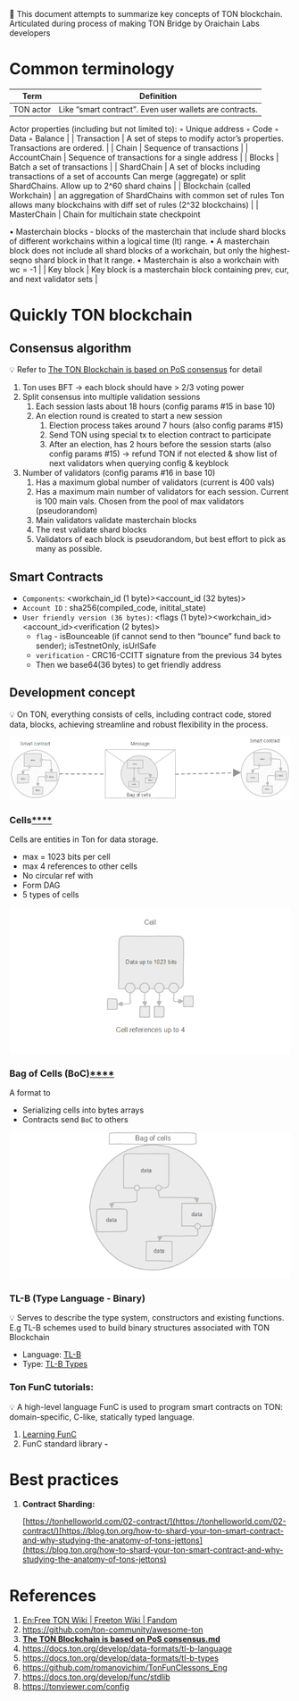 <aside>
🎯 This document attempts to summarize key concepts of TON blockchain. 
Articulated during process of making TON Bridge by Oraichain Labs developers

</aside>

# Common terminology

| Term | Definition |
| --- | --- |
| TON actor | Like “smart contract”. Even user wallets are contracts.
Actor properties (including but not limited to):
    ◦ Unique address
    ◦ Code
    ◦ Data
    ◦ Balance |
| Transaction | A set of steps to modify actor’s properties. Transactions are ordered. |
| Chain | Sequence of transactions |
| AccountChain | Sequence of transactions for a single address |
| Blocks | Batch a set of transactions |
| ShardChain | A set of blocks including transactions of a set of accounts
Can merge (aggregate) or split ShardChains. Allow up to 2^60 shard chains |
| Blockchain 
(called Workchain) | an aggregation of ShardChains with common set of rules
Ton allows many blockchains with diff set of rules (2^32 blockchains) |
| MasterChain | Chain for multichain state checkpoint

• Masterchain blocks - blocks of the masterchain that include shard blocks of different workchains within a logical time (lt) range. 
• A masterchain block does not include all shard blocks of a workchain, but only the highest-seqno shard block in that lt range.
• Masterchain is also a workchain with wc = -1 |
| Key block | Key block is a masterchain block containing prev, cur, and next validator sets |

# Quickly TON blockchain

## Consensus algorithm

<aside>

💡 Refer to [The TON Blockchain is based on PoS consensus](https://gist.github.com/awesome-doge/9bd53050077701e8321d06c0a8ded172) for detail

</aside>

1. Ton uses BFT → each block should have > 2/3 voting power
2. Split consensus into multiple validation sessions
    1. Each session lasts about 18 hours (config params #15 in base 10)
    2. An election round is created to start a new session
        1. Election process takes around 7 hours (also config params #15)
        2. Send TON using special tx to election contract to participate
        3. After an election, has 2 hours before the session starts (also config params #15) → refund TON if not elected & show list of next validators when querying config & keyblock
3. Number of validators (config params #16 in base 10)
    1. Has a maximum global number of validators (current is 400 vals)
    2. Has a maximum main number of validators for each session. Current is 100 main vals. Chosen from the pool of max validators (pseudorandom)
    3. Main validators validate masterchain blocks
    4. The rest validate shard blocks
    5. Validators of each block is pseudorandom, but best effort to pick as many as possible.

## **Smart Contracts**

- `Components`: <workchain_id (1 byte)><account_id (32 bytes)>
- `Account ID` : sha256(compiled_code, initital_state)
- `User friendly version (36 bytes)`: <flags (1 byte)><workchain_id><account_id><verification (2 bytes)>
    - `flag` - isBounceable (if cannot send to then “bounce” fund back to sender); isTestnetOnly, isUrlSafe
    - `verification` - CRC16-CCITT signature from the previous 34 bytes
    - Then we base64(36 bytes) to get friendly address

## Development concept

<aside>
💡 On TON, everything consists of cells, including contract code, stored data, blocks, achieving streamline and robust flexibility in the process.

</aside>

![](../../../../.gitbook/assets/ton-blockchain-101.png)

### Cells[****](https://docs.ton.org/develop/data-formats/cell-boc#cell)

Cells are entities in Ton for data storage. 

- max = 1023 bits per cell
- max 4 references to other cells
- No circular ref with
- Form DAG
- 5 types of cells

![](../../../../.gitbook/assets/ton-blockchain-101-1.png)

### Bag of Cells (BoC)[****](https://docs.ton.org/develop/data-formats/cell-boc#bag-of-cells)

A format to 

- Serializing cells into bytes arrays
- Contracts send `BoC` to others

![](../../../../.gitbook/assets/ton-blockchain-101-2.png)

### TL-B (Type Language - Binary)

<aside>

💡 Serves to describe the type system, constructors and existing functions. 
E.g TL-B schemes used to build binary structures associated with TON Blockchain

</aside>

- Language: [TL-B](https://docs.ton.org/develop/data-formats/tl-b-language)
- Type: [TL-B Types](https://docs.ton.org/develop/data-formats/tl-b-types)

### Ton FunC tutorials:

<aside>
💡 A high-level language FunC is used to program smart contracts on TON: domain-specific, C-like, statically typed language.

</aside>

1. [Learning FunC](https://github.com/romanovichim/TonFunClessons_Eng)
2. FunC standard library **-** 

# Best practices

1. **Contract Sharding:** 
    
    [https://tonhelloworld.com/02-contract/](https://tonhelloworld.com/02-contract/)[https://blog.ton.org/how-to-shard-your-ton-smart-contract-and-why-studying-the-anatomy-of-tons-jettons](https://blog.ton.org/how-to-shard-your-ton-smart-contract-and-why-studying-the-anatomy-of-tons-jettons)
    

# References

1. [En:Free TON Wiki | Freeton Wiki | Fandom](https://freeton.fandom.com/wiki/En:Free_TON_Wiki)
2. https://github.com/ton-community/awesome-ton
3. [**The TON Blockchain is based on PoS consensus.md**](https://gist.github.com/awesome-doge/9bd53050077701e8321d06c0a8ded172) 
4. https://docs.ton.org/develop/data-formats/tl-b-language
5. https://docs.ton.org/develop/data-formats/tl-b-types
6. https://github.com/romanovichim/TonFunClessons_Eng
7. https://docs.ton.org/develop/func/stdlib
8. https://tonviewer.com/config